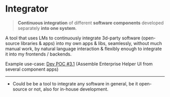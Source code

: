 # Integrator

> **Continuous integration** of different **software components** developed separately **into one system**.

A tool that uses LMs to continuously integrate 3d-party software (open-source libraries & apps) into my own apps & libs, seamlessly, without much manual work, by natural language interaction & flexibly enough to integrate it into my frontends / backends.

Example use-case: [Dev POC #3.1](http://localhost:3000/safe-portal/POCs/Dev/poc-3-1) (Assemble Enterprise Helper UI from several component apps)

---

- Could be be a tool to integrate any software in general, be it open-source or not, also for in-house development.


